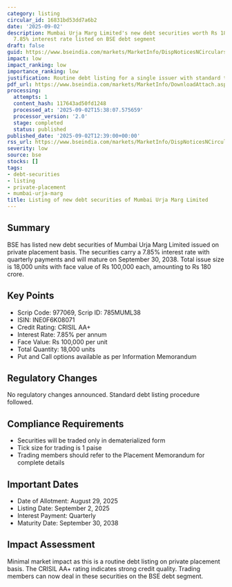 ```yaml
---
category: listing
circular_id: 16831bd53dd7a6b2
date: '2025-09-02'
description: Mumbai Urja Marg Limited's new debt securities worth Rs 180 crore with
  7.85% interest rate listed on BSE debt segment
draft: false
guid: https://www.bseindia.com/markets/MarketInfo/DispNoticesNCirculars.aspx?Noticeid={227F5A8A-BA7D-42B7-8498-F21148838708}&noticeno=20250902-27&dt=09/02/2025&icount=27&totcount=57&flag=0
impact: low
impact_ranking: low
importance_ranking: low
justification: Routine debt listing for a single issuer with standard terms
pdf_url: https://www.bseindia.com/markets/MarketInfo/DownloadAttach.aspx?id=20250902-27&attachedId=
processing:
  attempts: 1
  content_hash: 117643ad50fd1248
  processed_at: '2025-09-02T15:38:07.575659'
  processor_version: '2.0'
  stage: completed
  status: published
published_date: '2025-09-02T12:39:00+00:00'
rss_url: https://www.bseindia.com/markets/MarketInfo/DispNoticesNCirculars.aspx?Noticeid={227F5A8A-BA7D-42B7-8498-F21148838708}&noticeno=20250902-27&dt=09/02/2025&icount=27&totcount=57&flag=0
severity: low
source: bse
stocks: []
tags:
- debt-securities
- listing
- private-placement
- mumbai-urja-marg
title: Listing of new debt securities of Mumbai Urja Marg Limited
---
```


## Summary

BSE has listed new debt securities of Mumbai Urja Marg Limited issued on private placement basis. The securities carry a 7.85% interest rate with quarterly payments and will mature on September 30, 2038. Total issue size is 18,000 units with face value of Rs 100,000 each, amounting to Rs 180 crore.

## Key Points

- Scrip Code: 977069, Scrip ID: 785MUML38
- ISIN: INE0F6K08071
- Credit Rating: CRISIL AA+
- Interest Rate: 7.85% per annum
- Face Value: Rs 100,000 per unit
- Total Quantity: 18,000 units
- Put and Call options available as per Information Memorandum

## Regulatory Changes

No regulatory changes announced. Standard debt listing procedure followed.

## Compliance Requirements

- Securities will be traded only in dematerialized form
- Tick size for trading is 1 paise
- Trading members should refer to the Placement Memorandum for complete details

## Important Dates

- Date of Allotment: August 29, 2025
- Listing Date: September 2, 2025
- Interest Payment: Quarterly
- Maturity Date: September 30, 2038

## Impact Assessment

Minimal market impact as this is a routine debt listing on private placement basis. The CRISIL AA+ rating indicates strong credit quality. Trading members can now deal in these securities on the BSE debt segment.